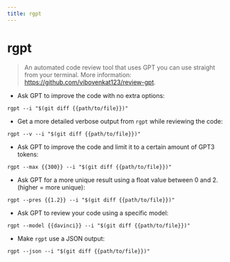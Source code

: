 ```yaml
---
title: rgpt
---
```

# rgpt

> An automated code review tool that uses GPT you can use straight from your terminal.
> More information: <https://github.com/vibovenkat123/review-gpt>.

- Ask GPT to improve the code with no extra options:

`rgpt --i "$(git diff {{path/to/file}})"`

- Get a more detailed verbose output from `rgpt` while reviewing the code:

`rgpt --v --i "$(git diff {{path/to/file}})"`

- Ask GPT to improve the code and limit it to a certain amount of GPT3 tokens:

`rgpt --max {{300}} --i "$(git diff {{path/to/file}})"`

- Ask GPT for a more unique result using a float value between 0 and 2. (higher = more unique):

`rgpt --pres {{1.2}} --i "$(git diff {{path/to/file}})"`

- Ask GPT to review your code using a specific model:

`rgpt --model {{davinci}} --i "$(git diff {{path/to/file}})"`

- Make `rgpt` use a JSON output:

`rgpt --json --i "$(git diff {{path/to/file}})"`
